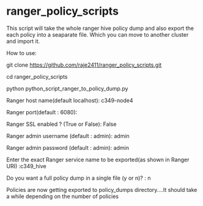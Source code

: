 # ranger_policy_scripts

This script will take the whole ranger hive policy dump and also export the each policy into a seaparate file.  Which you can move to another cluster and import it.

How to use:

git clone https://github.com/raje2411/ranger_policy_scripts.git

cd ranger_policy_scripts

python python_script_ranger_to_policy_dump.py

Ranger host name(default localhost): c349-node4

Ranger port(default : 6080):

Ranger SSL enabled ? (True or False): False

Ranger admin username (default : admin): admin

Ranger admin password (default : admin): admin

Enter the exact Ranger service name to be exported(as shown in Ranger URI) :c349_hive

Do you want a full policy dump in a single file (y or n)? : n

Policies are now getting exported to policy_dumps directory....It should take a while depending on the number of policies


